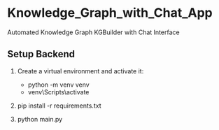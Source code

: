 # Knowledge_Graph_with_Chat_App
 Automated Knowledge Graph KGBuilder with Chat Interface


## Setup Backend

1. Create a virtual environment and activate it:
   - python -m venv venv
   - venv\Scripts\activate

2. pip install -r requirements.txt
3. python main.py

